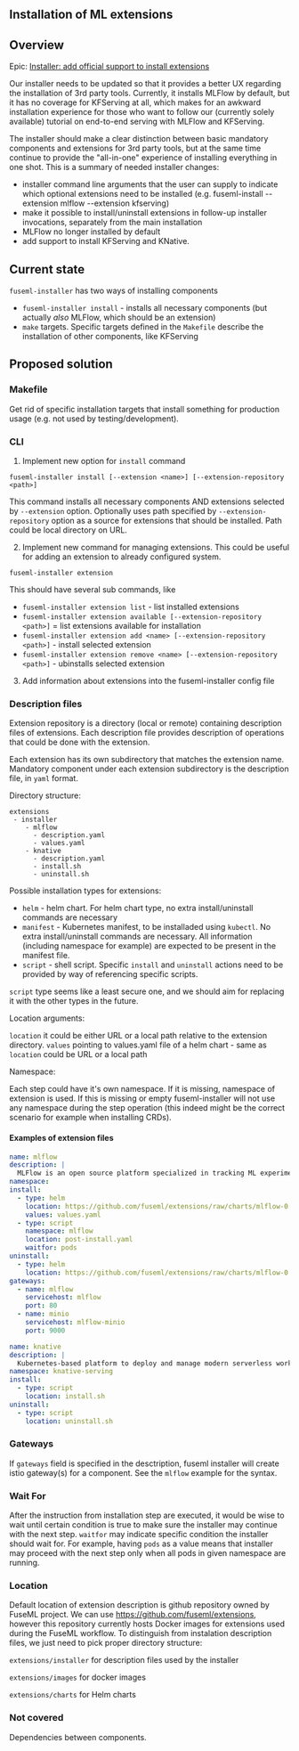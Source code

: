 ## Installation of ML extensions

## Overview

Epic: [Installer: add official support to install extensions](https://github.com/fuseml/fuseml/issues/161)

Our installer needs to be updated so that it provides a better UX regarding the installation of 3rd party tools. Currently, it installs MLFlow by default, but it has no coverage for KFServing at all, which makes for an awkward installation experience for those who want to follow our (currently solely available) tutorial on end-to-end serving with MLFlow and KFServing.

The installer should make a clear distinction between basic mandatory components and extensions for 3rd party tools, but at the same time continue to provide the "all-in-one" experience of installing everything in one shot. This is a summary of needed installer changes:

* installer command line arguments that the user can supply to indicate which optional extensions need to be installed (e.g. fuseml-install --extension mlflow --extension kfserving)
* make it possible to install/uninstall extensions in follow-up installer invocations, separately from the main installation
* MLFlow no longer installed by default
* add support to install KFServing and KNative.

## Current state

`fuseml-installer` has two ways of installing components

* `fuseml-installer install` - installs all necessary components (but actually _also_ MLFlow, which should be an extension)
* `make` targets. Specific targets defined in the `Makefile` describe the installation of other components, like KFServing

## Proposed solution

### Makefile

Get rid of specific installation targets that install something for production usage (e.g. not used by testing/development).

### CLI

1. Implement new option for `install` command

  `fuseml-installer install [--extension <name>] [--extension-repository <path>]`

  This command installs all necessary components AND extensions selected by `--extension` option. Optionally uses path specified
  by `--extension-repository` option as a source for extensions that should be installed. Path could be local directory on URL.


2. Implement new command for managing extensions. This could be useful for adding an extension to already configured system.

  `fuseml-installer extension`

  This should have several sub commands, like

  * `fuseml-installer extension list` - list installed extensions
  * `fuseml-installer extension available [--extension-repository <path>]` = list extensions available for installation
  * `fuseml-installer extension add <name> [--extension-repository <path>]` - install selected extension
  * `fuseml-installer extension remove <name> [--extension-repository <path>]` - ubinstalls selected extension

3. Add information about extensions into the fuseml-installer config file

### Description files

Extension repository is a directory (local or remote) containing description files of extensions. Each description file provides 
description of operations that could be done with the extension.

Each extension has its own subdirectory that matches the extension name. Mandatory component under each extension subdirectory is the
description file, in `yaml` format.

Directory structure:

```
extensions
 - installer
    - mlflow
      - description.yaml
      - values.yaml
    - knative
      - description.yaml
      - install.sh
      - uninstall.sh
```

Possible installation types for extensions:

* `helm` - helm chart. For helm chart type, no extra install/uninstall commands are necessary
* `manifest` - Kubernetes manifest, to be installaded using `kubectl`. No extra install/uninstall commands are necessary. All information (including namespace for example) are expected to be present in the manifest file.
* `script` - shell script. Specific `install` and `uninstall` actions need to be provided by way of referencing specific scripts.

`script` type seems like a least secure one, and we should aim for replacing it with the other types in the future.

Location arguments:

`location` it could be either URL or a local path relative to the extension directory.
`values` pointing to values.yaml file of a helm chart - same as `location` could be URL or a local path

Namespace:

Each step could have it's own namespace. If it is missing, namespace of extension is used. If this is missing or empty fuseml-installer will not use any namespace during the step operation (this indeed might be the correct scenario for example when installing CRDs).

#### Examples of extension files

```yaml
name: mlflow 
description: |
  MLFlow is an open source platform specialized in tracking ML experiments, and packaging and deploying ML models.
namespace: 
install:
  - type: helm
    location: https://github.com/fuseml/extensions/raw/charts/mlflow-0.0.1.tgz
    values: values.yaml
  - type: script
    namespace: mlflow
    location: post-install.yaml
    waitfor: pods
uninstall:
  - type: helm
    location: https://github.com/fuseml/extensions/raw/charts/mlflow-0.0.1.tgz
gateways:
  - name: mlflow
    servicehost: mlflow
    port: 80
  - name: minio
    servicehost: mlflow-minio
    port: 9000
```

```yaml
name: knative 
description: |
  Kubernetes-based platform to deploy and manage modern serverless workloads.
namespace: knative-serving
install:
  - type: script
    location: install.sh
uninstall:
  - type: script
    location: uninstall.sh
```

### Gateways

If `gateways` field is specified in the desctription, fuseml installer will create istio gateway(s) for a component. See the `mlflow` example for the syntax.


### Wait For

After the instruction from installation step are executed, it would be wise to wait until certain condition is true to make sure the installer may continue with the next step.
`waitfor` may indicate specific condition the installer should wait for. For example, having `pods` as a value means that installer may proceed with the next step only when all pods in given namespace are running.

### Location

Default location of extension description is github repository owned by FuseML project.
We can use https://github.com/fuseml/extensions, however this repository currently hosts Docker images for extensions used during the FuseML workflow.
To distinguish from instalation description files, we just need to pick proper directory structure:

`extensions/installer` for description files used by the installer

`extensions/images` for docker images

`extensions/charts` for Helm charts

### Not covered

Dependencies between components.
